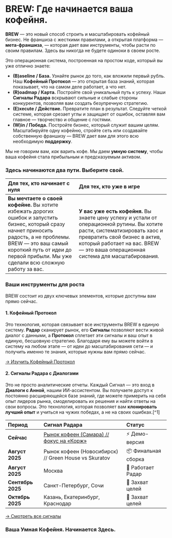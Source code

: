 # BREW: Где начинается ваша кофейня.

**BREW** — это новый способ строить и масштабировать кофейный бизнес. Не франшиза с жесткими правилами, а открытая платформа — **мета-франшиза**, — которая дает вам инструменты, чтобы расти по своим правилам. Здесь вы никогда не будете одиноки в своем росте.

Это операционная система, построенная на простом коде, который вы уже отлично знаете:

* **(B)aseline / База.** Узнайте рынок до того, как вложили первый рубль. Наш **Кофейный Протокол** — это открытая база знаний, которая показывает, что на самом деле работает, а что нет.
* **(R)oadmap / Карта.** Постройте свой уникальный путь к успеху. Наши **Сигналы Радара** вскрывают сильные и слабые стороны конкурентов, позволяя вам создать безупречную стратегию.
* **(E)xecute / Действие.** Превратите план в результат. Следуйте четкой системе, которая срезает углы и защищает от ошибок, оставляя вам главное — творчество и общение с гостями.
* **(W)in / Победа.** Постройте бизнес, который служит вашим целям. Масштабируйте одну кофейню, стройте сеть или создавайте собственную франшизу — BREW дает вам для этого всю необходимую **поддержку**.

Мы не говорим вам, *как* варить кофе. Мы даем **умную систему**, чтобы ваша кофейня стала прибыльным и предсказуемым активом.

### Здесь начинаются два пути. Выберите свой.

| Для тех, кто начинает с нуля | Для тех, кто уже в игре |
| :-- | :-- |
| **Вы мечтаете о своей кофейне.** Вы хотите избежать дорогих ошибок и запустить бизнес, который сразу начнет приносить радость, а не проблемы. BREW — это ваш самый короткий путь от идеи до первой прибыли. Мы уже сделали всю сложную работу за вас. | **У вас уже есть кофейня.** Вы знаете цену успеху и устали от операционной рутины. Вы хотите расти, систематизировать хаос и превратить свой бизнес в актив, который работает на вас. BREW — это ваша операционная система для масштабирования. |

### Ваши инструменты для роста

BREW состоит из двух ключевых элементов, которые доступны вам прямо сейчас.

#### 1. Кофейный Протокол

Это технология, которая связывает все инструменты BREW в единую систему. **Радар** сканирует рынок, его **Сигналы** позволяют вести живой диалог с данными, а **Протокол** сплетает эти сигналы и ваш опыт в единую, бесшовную стратегию. Благодаря ему вы можете войти в систему на любом этапе — от идеи до масштабирования сети — и получить именно те знания, которые нужны вам прямо сейчас.

[→ Изучить Кофейный Протокол](/brew/protocol)

#### 2. Сигналы Радара с Диалогами

Это не просто аналитические отчеты. Каждый Сигнал — это вход в **Диалоги с Анной**, нашим ИИ-ассистентом. Вы получаете доступ к постоянно расширяющейся базе знаний, где можете примерить на себя опыт лидеров рынка, смоделировать их решения и найти ответы на свои вопросы. Это технология, которая позволяет вам **клонировать лучший опыт** и учиться на чужих победах, а не на своих ошибках.[^1]


| Период | Сигнал Радара | Статус |
| :-- | :-- | :-- |
| **Сейчас** | [Рынок кофеен (Самара) // фокус на «Корж»](/radar/signal/coffee-points-smr-2025/dashboard) | ⚡️ Демо-версия |
| **Август 2025** | Рынок кофеен (Новосибирск) // Green House vs Skuratov | 📦 Финальная сборка |
| **Август 2025** | Москва | 🔎 Работает Радар |
| **Сентябрь 2025** | Санкт-Петербург, Сочи | 🎯 Захват целей |
| **Октябрь 2025** | Казань, Екатеринбург, Краснодар | 🎯 Захват целей |

[→ Смотреть все сигналы](/radar/signal/log)

### Ваша Умная Кофейня. Начинается Здесь.
